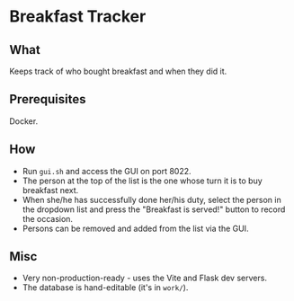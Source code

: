 Breakfast Tracker
=================
## What
Keeps track of who bought breakfast and when they did it. 

## Prerequisites
Docker.

## How
* Run `gui.sh` and access the GUI on port 8022. 
* The person at the top of the list is the one whose turn it is to buy breakfast next. 
* When she/he has successfully done her/his duty, select the person in the dropdown list and press the "Breakfast is served!" button to record the occasion.
* Persons can be removed and added from the list via the GUI.

## Misc
* Very non-production-ready - uses the Vite and Flask dev servers.
* The database is hand-editable (it's in `work/`).

